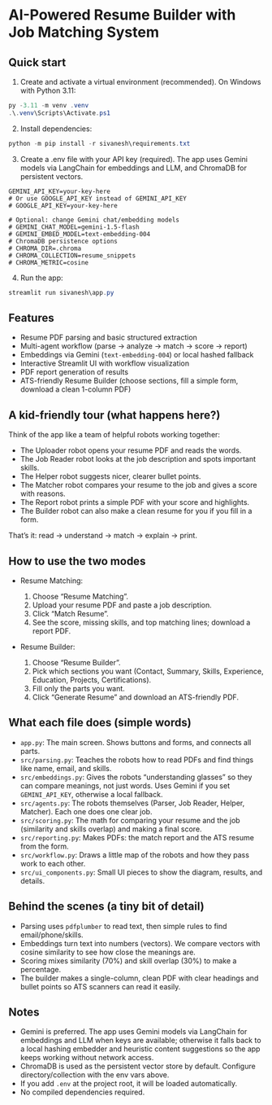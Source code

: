 # AI-Powered Resume Builder with Job Matching System

## Quick start

1. Create and activate a virtual environment (recommended). On Windows with Python 3.11:
```powershell
py -3.11 -m venv .venv
.\.venv\Scripts\Activate.ps1
```
2. Install dependencies:
```powershell
python -m pip install -r sivanesh\requirements.txt
```
3. Create a .env file with your API key (required). The app uses Gemini models via LangChain for embeddings and LLM, and ChromaDB for persistent vectors.
```env
GEMINI_API_KEY=your-key-here
# Or use GOOGLE_API_KEY instead of GEMINI_API_KEY
# GOOGLE_API_KEY=your-key-here

# Optional: change Gemini chat/embedding models
# GEMINI_CHAT_MODEL=gemini-1.5-flash
# GEMINI_EMBED_MODEL=text-embedding-004
# ChromaDB persistence options
# CHROMA_DIR=.chroma
# CHROMA_COLLECTION=resume_snippets
# CHROMA_METRIC=cosine
```
4. Run the app:
```powershell
streamlit run sivanesh\app.py
```

## Features
- Resume PDF parsing and basic structured extraction
- Multi-agent workflow (parse → analyze → match → score → report)
- Embeddings via Gemini (`text-embedding-004`) or local hashed fallback
- Interactive Streamlit UI with workflow visualization
- PDF report generation of results
- ATS-friendly Resume Builder (choose sections, fill a simple form, download a clean 1-column PDF)

## A kid-friendly tour (what happens here?)

Think of the app like a team of helpful robots working together:

- The Uploader robot opens your resume PDF and reads the words.
- The Job Reader robot looks at the job description and spots important skills.
- The Helper robot suggests nicer, clearer bullet points.
- The Matcher robot compares your resume to the job and gives a score with reasons.
- The Report robot prints a simple PDF with your score and highlights.
- The Builder robot can also make a clean resume for you if you fill in a form.

That’s it: read → understand → match → explain → print.

## How to use the two modes

- Resume Matching:
  1. Choose “Resume Matching”.
  2. Upload your resume PDF and paste a job description.
  3. Click “Match Resume”.
  4. See the score, missing skills, and top matching lines; download a report PDF.

- Resume Builder:
  1. Choose “Resume Builder”.
  2. Pick which sections you want (Contact, Summary, Skills, Experience, Education, Projects, Certifications).
  3. Fill only the parts you want.
  4. Click “Generate Resume” and download an ATS-friendly PDF.

## What each file does (simple words)

- `app.py`: The main screen. Shows buttons and forms, and connects all parts.
- `src/parsing.py`: Teaches the robots how to read PDFs and find things like name, email, and skills.
- `src/embeddings.py`: Gives the robots “understanding glasses” so they can compare meanings, not just words. Uses Gemini if you set `GEMINI_API_KEY`, otherwise a local fallback.
- `src/agents.py`: The robots themselves (Parser, Job Reader, Helper, Matcher). Each one does one clear job.
- `src/scoring.py`: The math for comparing your resume and the job (similarity and skills overlap) and making a final score.
- `src/reporting.py`: Makes PDFs: the match report and the ATS resume from the form.
- `src/workflow.py`: Draws a little map of the robots and how they pass work to each other.
- `src/ui_components.py`: Small UI pieces to show the diagram, results, and details.

## Behind the scenes (a tiny bit of detail)

- Parsing uses `pdfplumber` to read text, then simple rules to find email/phone/skills.
- Embeddings turn text into numbers (vectors). We compare vectors with cosine similarity to see how close the meanings are.
- Scoring mixes similarity (70%) and skill overlap (30%) to make a percentage.
- The builder makes a single-column, clean PDF with clear headings and bullet points so ATS scanners can read it easily.

## Notes
- Gemini is preferred. The app uses Gemini models via LangChain for embeddings and LLM when keys are available; otherwise it falls back to a local hashing embedder and heuristic content suggestions so the app keeps working without network access.
- ChromaDB is used as the persistent vector store by default. Configure directory/collection with the env vars above.
- If you add `.env` at the project root, it will be loaded automatically.
- No compiled dependencies required.
